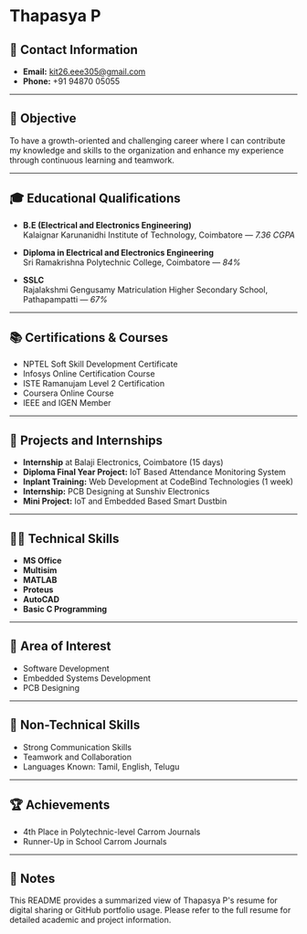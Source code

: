 # Thapasya P 

## 📧 Contact Information
- **Email:** kit26.eee305@gmail.com  
- **Phone:** +91 94870 05055  

---

## 🎯 Objective
To have a growth-oriented and challenging career where I can contribute my knowledge and skills to the organization and enhance my experience through continuous learning and teamwork.

---

## 🎓 Educational Qualifications
- **B.E (Electrical and Electronics Engineering)**  
  Kalaignar Karunanidhi Institute of Technology, Coimbatore — *7.36 CGPA*

- **Diploma in Electrical and Electronics Engineering**  
  Sri Ramakrishna Polytechnic College, Coimbatore — *84%*

- **SSLC**  
  Rajalakshmi Gengusamy Matriculation Higher Secondary School, Pathapampatti — *67%*

---

## 📚 Certifications & Courses
- NPTEL Soft Skill Development Certificate
- Infosys Online Certification Course
- ISTE Ramanujam Level 2 Certification
- Coursera Online Course
- IEEE and IGEN Member

---

## 💼 Projects and Internships
- **Internship** at Balaji Electronics, Coimbatore (15 days)
- **Diploma Final Year Project:** IoT Based Attendance Monitoring System
- **Inplant Training:** Web Development at CodeBind Technologies (1 week)
- **Internship:** PCB Designing at Sunshiv Electronics
- **Mini Project:** IoT and Embedded Based Smart Dustbin

---

## 🧑‍💻 Technical Skills
- **MS Office**
- **Multisim**
- **MATLAB**
- **Proteus**
- **AutoCAD**
- **Basic C Programming**

---

## 🔧 Area of Interest
- Software Development  
- Embedded Systems Development  
- PCB Designing

---

## 🎯 Non-Technical Skills
- Strong Communication Skills
- Teamwork and Collaboration
- Languages Known: Tamil, English, Telugu

---

## 🏆 Achievements
- 4th Place in Polytechnic-level Carrom Journals
- Runner-Up in School Carrom Journals

---

## 📌 Notes
This README provides a summarized view of Thapasya P's resume for digital sharing or GitHub portfolio usage. Please refer to the full resume for detailed academic and project information.
